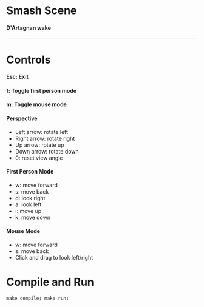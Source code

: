 # Smash Scene
#### D'Artagnan wake
***
# Controls
#### Esc: Exit
#### f: Toggle first person mode
#### m: Toggle mouse mode
#### Perspective
  * Left arrow: rotate left
  * Right arrow: rotate right
  * Up arrow: rotate up
  * Down arrow: rotate down
  * 0: reset view angle

#### First Person Mode
  * w: move forward
  * s: move back
  * d: look right
  * a: look left
  * i: move up
  * k: move down

#### Mouse Mode
  * w: move forward
  * s: move back
  * Click and drag to look left/right

# Compile and Run
```make compile; make run;```

